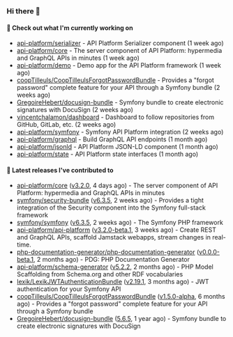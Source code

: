 ### Hi there 👋

#### 👷 Check out what I'm currently working on

- [api-platform/serializer](https://github.com/api-platform/serializer) - API Platform Serializer component (1 week ago)
- [api-platform/core](https://github.com/api-platform/core) - The server component of API Platform: hypermedia and GraphQL APIs in minutes (1 week ago)
- [api-platform/demo](https://github.com/api-platform/demo) - Demo app for the API Platform framework (1 week ago)
- [coopTilleuls/CoopTilleulsForgotPasswordBundle](https://github.com/coopTilleuls/CoopTilleulsForgotPasswordBundle) - Provides a &#34;forgot password&#34; complete feature for your API through a Symfony bundle (2 weeks ago)
- [GregoireHebert/docusign-bundle](https://github.com/GregoireHebert/docusign-bundle) - Symfony bundle to create electronic signatures with DocuSign (2 weeks ago)
- [vincentchalamon/dashboard](https://github.com/vincentchalamon/dashboard) - Dashboard to follow repositories from GitHub, GitLab, etc. (2 weeks ago)
- [api-platform/symfony](https://github.com/api-platform/symfony) - Symfony API Platform integration (2 weeks ago)
- [api-platform/graphql](https://github.com/api-platform/graphql) - Build GraphQL API endpoints (1 month ago)
- [api-platform/jsonld](https://github.com/api-platform/jsonld) - API Platform JSON-LD component (1 month ago)
- [api-platform/state](https://github.com/api-platform/state) - API Platform state interfaces (1 month ago)

#### 🔭 Latest releases I've contributed to

- [api-platform/core](https://github.com/api-platform/core) ([v3.2.0](https://github.com/api-platform/core/releases/tag/v3.2.0), 4 days ago) - The server component of API Platform: hypermedia and GraphQL APIs in minutes
- [symfony/security-bundle](https://github.com/symfony/security-bundle) ([v6.3.5](https://github.com/symfony/security-bundle/releases/tag/v6.3.5), 2 weeks ago) - Provides a tight integration of the Security component into the Symfony full-stack framework
- [symfony/symfony](https://github.com/symfony/symfony) ([v6.3.5](https://github.com/symfony/symfony/releases/tag/v6.3.5), 2 weeks ago) - The Symfony PHP framework
- [api-platform/api-platform](https://github.com/api-platform/api-platform) ([v3.2.0-beta.1](https://github.com/api-platform/api-platform/releases/tag/v3.2.0-beta.1), 3 weeks ago) - Create REST and GraphQL APIs, scaffold Jamstack webapps, stream changes in real-time.
- [php-documentation-generator/php-documentation-generator](https://github.com/php-documentation-generator/php-documentation-generator) ([v0.0.0-beta.1](https://github.com/php-documentation-generator/php-documentation-generator/releases/tag/v0.0.0-beta.1), 2 months ago) - PDG: PHP Documentation Generator
- [api-platform/schema-generator](https://github.com/api-platform/schema-generator) ([v5.2.2](https://github.com/api-platform/schema-generator/releases/tag/v5.2.2), 2 months ago) - PHP Model Scaffolding from Schema.org and other RDF vocabularies
- [lexik/LexikJWTAuthenticationBundle](https://github.com/lexik/LexikJWTAuthenticationBundle) ([v2.19.1](https://github.com/lexik/LexikJWTAuthenticationBundle/releases/tag/v2.19.1), 3 months ago) - JWT authentication for your Symfony API
- [coopTilleuls/CoopTilleulsForgotPasswordBundle](https://github.com/coopTilleuls/CoopTilleulsForgotPasswordBundle) ([v1.5.0-alpha](https://github.com/coopTilleuls/CoopTilleulsForgotPasswordBundle/releases/tag/v1.5.0-alpha), 6 months ago) - Provides a &#34;forgot password&#34; complete feature for your API through a Symfony bundle
- [GregoireHebert/docusign-bundle](https://github.com/GregoireHebert/docusign-bundle) ([5.6.5](https://github.com/GregoireHebert/docusign-bundle/releases/tag/5.6.5), 1 year ago) - Symfony bundle to create electronic signatures with DocuSign

